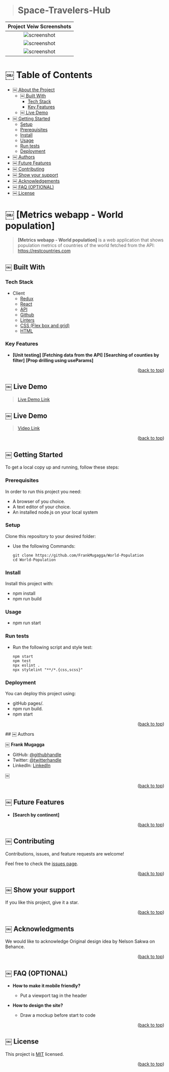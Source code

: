 <a name="readme-top"></a>

<div align="center">

</div>

> # Space-Travelers-Hub

| Project Veiw Screenshots|
|---------------------------------------|
|<div align="center"><img src="./src/asset/populationContinents.png" alt="screenshot" width="auto" height="auto"/></div>|
<div align="center"><img src="./src/asset/populationCountries.png" alt="screenshot" width="auto" height="auto"/></div>|
<div align="center"><img src="./src/asset/populationDetails.png" alt="screenshot" width="auto" height="auto"/></div>|

# ￼ Table of Contents

- [￼ About the Project](#about-project)
  - [￼ Built With](#built-with)
    - [Tech Stack](#tech-stack)
    - [Key Features](#key-features)
  - [￼ Live Demo](#live-demo)
- [￼ Getting Started](#getting-started)
  - [Setup](#setup)
  - [Prerequisites](#prerequisites)
  - [Install](#install)
  - [Usage](#usage)
  - [Run tests](#run-tests)
  - [Deployment](#triangular_flag_on_post-deployment)
- [￼ Authors](#authors)
- [￼ Future Features](#future-features)
- [￼ Contributing](#contributing)
- [￼ Show your support](#support)
- [￼ Acknowledgements](#acknowledgements)
- [￼ FAQ (OPTIONAL)](#faq)
- [￼ License](#license)

<!-- PROJECT DESCRIPTION -->

# ￼ [Metrics webapp - World population] <a name="about-project"></a>

> **[Metrics webapp - World population]** is a web application that shows population metrics of countries of the world fetched from the API: https://restcountries.com

## ￼ Built With <a name="built-with"></a>

### Tech Stack <a name="tech-stack"></a>
- <summary>Client</summary>
    <ul>
      <li><a href="https://reactjs.org/">Redux</a></li>
      <li><a href="https://reactjs.org/">React</a></li>
      <li><a href="https://reactjs.org/">API</a></li>
      <li><a href="https://reactjs.org/">Github</a></li>
      <li><a href="https://reactjs.org/">Linters</a></li>
      <li><a href="https://reactjs.org/">CSS (Flex box and grid)</a></li>
      <li><a href="https://reactjs.org/">HTML</a></li>
      
    </ul>

### Key Features <a name="key-features"></a>

- **[Unit testing]**
**[Fetching data from the API]**
**[Searching of counties by filter]**
**[Prop drilling using useParams]**

<p align="right">(<a href="#readme-top">back to top</a>)</p>

<!-- LIVE DEMO -->

## ￼ Live Demo <a name="live-demo"></a>

> [Live Demo Link](https://world-population-git-population-frankmugagga.vercel.app/)
## ￼ Live Demo <a name="live-demo"></a>
> [Video Link](https://www.loom.com/share/6cfd92c5836247e9af3108c1f8f30f14)

<p align="right">(<a href="#readme-top">back to top</a>)</p>
<!-- GETTING STARTED -->

## ￼ Getting Started <a name="getting-started"></a>

To get a local copy up and running, follow these steps:

### Prerequisites

In order to run this project you need:
  - A browser of you choice.
  - A text editor of your choice.
  - An installed node.js on your local system

### Setup

Clone this repository to your desired folder:

- Use the following Commands:

      git clone https://github.com/FrankMugagga/World-Population
      cd World-Population  

### Install

Install this project with:

  - npm install
  - npm run build

### Usage

- npm run start

### Run tests
- Run the following script and style test:

      npm start
      npm test
      npx eslint .
      npx stylelint "**/*.{css,scss}"
      
### Deployment

You can deploy this project using:
- gitHub pages/.
- npm run build.
- npm start

<p align="right">(<a href="#readme-top">back to top</a>)</p>
## ￼ Authors <a name="authors"></a>

￼ **Frank Mugagga**

- GitHub: [@githubhandle](https://www.github.com/FrankMugagga)
- Twitter: [@twitterhandle](https://www.twitter.com/@mugagga_frank)
- LinkedIn: [LinkedIn](https://www.linkedin.com/in/frank-mugagga-17658225a)

￼ 
<p align="right">(<a href="#readme-top">back to top</a>)</p>

## ￼ Future Features <a name="future-features"></a>

- **[Search by continent]**

<p align="right">(<a href="#readme-top">back to top</a>)</p>

## ￼ Contributing <a name="contributing"></a>

Contributions, issues, and feature requests are welcome!

Feel free to check the [issues page](https://github.com/FrankMugagga/World-Population/issues).

<p align="right">(<a href="#readme-top">back to top</a>)</p>

## ￼ Show your support <a name="support"></a>
 
  If you like this project, give it a star.

<p align="right">(<a href="#readme-top">back to top</a>)</p>

## ￼ Acknowledgments <a name="acknowledgements"></a>

  We would like to acknowledge Original design idea by Nelson Sakwa on Behance.

<p align="right">(<a href="#readme-top">back to top</a>)</p>

## ￼ FAQ (OPTIONAL) <a name="faq"></a>

- **How to make it mobile friendly?**

  - Put a viewport tag in the header

- **How to design the site?**

  - Draw a mockup before start to code

<p align="right">(<a href="#readme-top">back to top</a>)</p>

## ￼ License <a name="license"></a>

This project is [MIT](https://github.com/FrankMugagga/World-Population/blob/dev/LICENSE) licensed.

<p align="right">(<a href="#readme-top">back to top</a>)</p>